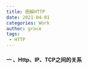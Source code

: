 ```yaml
---
title: 图解HTTP
date: 2021-04-01
categories: Work
author: grace
tags: 
 - HTTP
---
```


#### 一 、Http、IP、TCP之间的关系